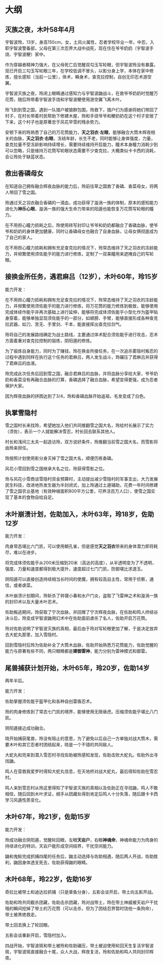 # 大纲

## 灭族之夜，木叶58年4月

宇智波玲，13岁，身高150cm，女，土风火属性，忍者学校毕业一年，中忍，入职宇智波警备部，父母在第三次忍界大战中战死，现在住在爷爷奶奶（宇智波手烧、宇智波粳）家中。

作为穿越者精神力强大，在父母死亡后觉醒双勾玉写轮眼，但宇智波玲没有暴露，现已开启三勾玉写轮眼三年，在学校低调不冒头，以影分身上学，本体在家中修炼，擅长感知（当前一公里），体术，瞬身术，查克拉控制，自创无印忍术游空翼。

宇智波灭族之夜，玲闭上眼睛通过感知力与宇智波鼬战斗，在救爷爷奶奶时觉醒万花筒，随后玲带着宇智波手烧和宇智波粳使用游空翼飞离木叶。

玲飞到到雪之国，遇到一队猎户被狼群包围，玲救下，猎户们为感谢将她们带回了村子，在村长带着村民帮助下修建木屋，玲和手烧爷爷和粳奶奶在这个村子安居了下来，这个村子也是原著忠于风花早雪的残余势力。

安顿下来的玲熟悉了自己的万花筒能力，**天之羽衣·左眼**，能够融合大筒木辉夜相关的血脉，**天之羽衣·右眼**，冻结年龄，长生不老，同时能够让身体强度，力量，查克拉量不受冻龄影响持续增长，需要持续维持开启能力，瞳术本身瞳力消耗少到可以忽略，只是维持万花筒写轮眼状态需要不少查克拉，大概类似卡卡西的消耗，会让玲处于缺蓝状态。

## 救出香磷母女

在知道自己拥有融合辉夜血脉的能力后，玲前往草之国救了香磷、香菜母女，将两人带回了雪之国。

玲通过天之羽衣融合香磷的一滴血，成功获得了漩涡一族的体制，原本的感知能力进化为**神乐心眼**，漩涡一族的强大生命力带来的阳遁也能恢复万花筒写轮眼的瞳力。

在不用担心瞳力损耗之后，玲使用转写封印让爷爷和奶奶都融合了香磷血脉，使爷爷和奶奶的身体更加健康，同时让香磷母女也融合了自身血脉，让母女俩彻底成为了自己的家人。

在不用担心瞳力损耗和拥有充足查克拉的情况下，玲常态维持了天之羽衣的冻龄能力，并频繁使用须佐能乎的能力进行修炼，定制了一双美瞳用来遮掩自己的写轮眼。

## 接换金所任务，遇君麻吕（12岁），木叶60年，玲15岁

能力开发：

在不用担心瞳力损耗和拥有充足查克拉的情况下，玲常态维持了天之羽衣的冻龄能力，并频繁使用须佐能乎的能力进行修炼，将万花筒的能力修炼到极致，能够使用完成体续作能乎并再次基础上进行延伸，能够将完成体须佐能乎小型化作为盔甲贴身穿着，能够单独显现须佐能乎的一部分，如翅膀、手臂，能够直接形成各种查克拉武器，如刀、苦无、手里剑、千本，能直接挥出查克拉剑气。

玲将自己的发展路线确定为战士路线，主要通过体术配合须佐能乎进行攻击，忍术方面着重对查克拉控制的锻炼，阴阳遁的修炼。

为了锻炼自身能力，同时为了赚钱，玲在换金所接任务，在一次追杀雾隐村叛忍的过程中遇到同样在执行这个任务的君麻吕，两人发生战斗，玲碾压了君麻吕并获得了君麻吕的血液。

玲完成此次任务后回到雪之国，融合君麻吕的血脉，并将血脉分享给大家，爷爷奶奶和香菜没有再融合血脉的打算，香磷选择了融合血脉，希望变得更强，成为忍者保护大家。

因为辉夜血脉的拼图达到了3/4，玲和香磷血脉开始返祖，毛发变成了白色。

## 执掌雪隐村

雪之国村长来找玲，希望她加入他们共同推翻雪之国大名，玲给村长展示了实力（须佐），表示一个人就能解决雪忍，村长回去联系其他人。

村长和浅间三太夫一起造访玲，双方说好条件，玲推翻当前雪之国大名，而雪影将由玲来担任。

玲按照计划使用影分身灭掉了雪之国大名，顺便历练香磷。

风花小雪回到雪之国继承大名之位，玲获得雪影之位。

玲与风花小雪商谈雪隐村资金预算时，主动提出减少雪隐村的军事支出，大力发展民生科技，改进地热发生器为半封闭式，加上玲通过土遁辅助，花费一年时间修建了雪之国农业基地（有效种植面积800平方公里，可养活百万人口），使雪之国实现了基本的食物自给自足。

## 木叶崩溃计划，佐助加入，木叶63年，玲18岁，佐助12岁

能力开发：

肉身常态堪比六门凯，可以使用朝孔雀，但是感觉**天之羽衣**带来的身体潜力即将耗尽，难以在进步。

将完成体须佐能乎从200米压缩到20米（高达的高度），从半透明变为了不透明，强度、力量和速度都得到极大提升，速度超过七门门凯，防御堪比求道玉。

阴阳遁可以直接创造持续相当长时间的使魔，拥有较高自主性，常用于侦察，通信，或者虐菜。

木叶崩溃计划期间，玲斩杀了转寝小春和水户门炎，盗取了飞雷神之术和漩涡一族的封印术以及大量木叶忍术。

佐助叛逃期间，玲获取了宁次血脉，并回赠了宁次辉夜血脉，在佐助和鸣人终结谷决斗后，玲变成宇智波鼬用幻术中在佐助面前虐杀了名人，佐助开启万花筒。

玲对佐助说明了宇智波灭族的真相，最后由于玲对写轮眼更加了解，于是决定放弃去大蛇丸那里，加入雪隐村。

回到雪隐村后玲为佐助补全了大筒木血脉，佐助开始熟悉万花筒能力，佐助觉醒的能力与原著有些不同，两只眼睛都是**建御雷神**，能力分别为雷神模式和御雷。

## 尾兽捕获计划开始，木叶65年，玲20岁，佐助14岁

两年半后。

能力开发：

佐助掌握须佐能乎盔甲化和各种自创雷盾忍术。

玲的肉身修炼到了常态七门凯的境界，能够使用无限昼虎。压缩须佐能乎堪比八门凯。

阴阳遁接近成功融合。

晓开始捕获尾兽，玲没有阻止的意思，为了避免以后自己一方单独对战大筒木，需要木叶和其它忍者村团结起来，晓是一个不错的共同敌人。

大蛇丸和兜来到潜入雪忍村寻找佐助被玲感知发现，佐助击败大蛇丸。佐助外出寻找鼬。

鸣人在营救我爱罗时得知大蛇丸信息，在天地桥对战大蛇丸，最后得知佐助在雪忍村。

鸣人来到雪忍村从玲这里得知了宇智波灭族的真相以及佐助正在寻找鼬，鸣人不敢相信，随后回到木叶求证，纲手从团藏处得到肯定后鸣人十分失落，随后跟卡卡西学习风遁性质变化。

## 木叶67年，玲21岁，佐助15岁

能力开发：

玲成功融合阴阳遁，觉醒轮回眼，左眼**天岩户**，右眼**神魂命**，神魂命能力为肉身的持续进化的特训，天岩户能形成空间结界，干扰空间能力。

鼬和鬼鲛完成抓捕四尾的任务后，鼬主动选择与佐助相遇，随后两人开战，佐助胜利，鼬因身体透支死去，佐助获得鼬的眼睛。

## 木叶68年，玲22岁，佐助16岁

奇拉比被带土和迪达拉抓捕（只是章鱼分身），五影会谈开启，带土向五影开战。

佐助和玲共同截杀团藏，佐助击杀团藏，玲对战带土，玲在带土神威被天岩户干扰哦的瞬间挖掉了带土的万花筒（可以击杀，但为了团结忍界暂时饶他一条狗命），带土被黑绝救走。

带土回去换上了轮回眼。

五影会谈重新开启，雪隐村加入。

四战开始，宇智波斑和带土被玲和佐助碾压，带土被迫使用轮回天生复活宇智波斑，宇智波斑直接融合十尾，众人大战，辉夜复活，玲和佐助和鸣人共同封印辉夜。